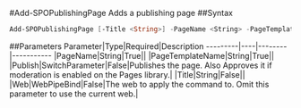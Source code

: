 #Add-SPOPublishingPage
Adds a publishing page
##Syntax
```powershell
Add-SPOPublishingPage [-Title <String>] -PageName <String> -PageTemplateName <String> [-Publish [<SwitchParameter>]] [-Web <WebPipeBind>]
```


##Parameters
Parameter|Type|Required|Description
---------|----|--------|-----------
|PageName|String|True||
|PageTemplateName|String|True||
|Publish|SwitchParameter|False|Publishes the page. Also Approves it if moderation is enabled on the Pages library.|
|Title|String|False||
|Web|WebPipeBind|False|The web to apply the command to. Omit this parameter to use the current web.|
